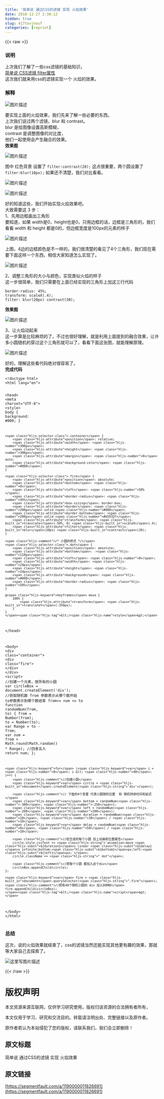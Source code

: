 ```yaml
---
title: '简单说 通过CSS的滤镜 实现 火焰效果' 
date: 2018-12-27 2:30:12
hidden: true
slug: 417tovjnouf
categories: [reprint]
---
```


{{< raw >}}

                    
<h3 id="articleHeader0">说明</h3>
<p>上次我们了解了一些css滤镜的基础知识，   <br><a href="https://segmentfault.com/a/1190000011820571?_ea=2771051">简单说 CSS滤镜 filter属性</a>    <br>这次我们就来用css的滤镜实现一个 火焰的效果。</p>
<h3 id="articleHeader1">解释</h3>
<p><span class="img-wrap"><img data-src="/img/bVXMPB?w=256&amp;h=253" src="https://static.alili.tech/img/bVXMPB?w=256&amp;h=253" alt="图片描述" title="图片描述" style="cursor: pointer; display: inline;"></span></p>
<p>要实现上面的火焰效果，我们先来了解一些必要的东西。  <br>上次我们说过两个滤镜，blur 和 contrast。  <br>blur 是给图像设置高斯模糊，    <br>contrast 是调整图像的对比度，   <br>他们一起使用会产生融合的效果。    <br><strong>效果图</strong>    </p>
<p><span class="img-wrap"><img data-src="/img/bVXMPC?w=305&amp;h=313" src="https://static.alili.tech/img/bVXMPC?w=305&amp;h=313" alt="图片描述" title="图片描述" style="cursor: pointer; display: inline;"></span></p>
<p>图中 红色背景 设置了  <code>filter:contrast(20);</code> 这点很重要，两个圆设置了 <code>filter:blur(10px);</code>   如果还不清楚，我们对比看看。   </p>
<p><span class="img-wrap"><img data-src="/img/bVXMPA?w=319&amp;h=437" src="https://static.alili.tech/img/bVXMPA?w=319&amp;h=437" alt="图片描述" title="图片描述" style="cursor: pointer; display: inline;"></span></p>
<p><span class="img-wrap"><img data-src="/img/bVXMPy?w=310&amp;h=407" src="https://static.alili.tech/img/bVXMPy?w=310&amp;h=407" alt="图片描述" title="图片描述" style="cursor: pointer; display: inline;"></span></p>
<p>好的知道这些，我们开始实现火焰效果吧。    <br>大致需要这 3 步：<br>1、先用边框画出三角形    <br>要知道，如果 width是0，height也是0，只用边框的话，边框是三角形的，我们看看 width 和 height 都是0的，但边框宽度是100px的元素的样子    </p>
<p><span class="img-wrap"><img data-src="/img/bVXMPw?w=207&amp;h=215" src="https://static.alili.tech/img/bVXMPw?w=207&amp;h=215" alt="图片描述" title="图片描述" style="cursor: pointer; display: inline;"></span></p>
<p>上图，4边的边框颜色是不一样的，我们很清楚的看见了4个三角形，我们现在需要下面这样一个东西，相信大家知道怎么实现了。    </p>
<p><span class="img-wrap"><img data-src="/img/bVXMPv?w=409&amp;h=413" src="https://static.alili.tech/img/bVXMPv?w=409&amp;h=413" alt="图片描述" title="图片描述" style="cursor: pointer; display: inline;"></span></p>
<p>2、调整三角形的大小与颜色，实现类似火焰的样子   <br>这一步很简单，我们只需要在上面已经实现的三角形上加这三行代码</p>
<div class="widget-codetool" style="display:none;">
      <div class="widget-codetool--inner">
      <span class="selectCode code-tool" data-toggle="tooltip" data-placement="top" title="" data-original-title="全选"></span>
      <span type="button" class="copyCode code-tool" data-toggle="tooltip" data-placement="top" data-clipboard-text="border-radius: 45%;
transform: scaleX(.4);
filter: blur(20px) contrast(30);" title="" data-original-title="复制"></span>
      <span type="button" class="saveToNote code-tool" data-toggle="tooltip" data-placement="top" title="" data-original-title="放进笔记"></span>
      </div>
      </div><pre class="hljs scss"><code><span class="hljs-attribute">border-radius</span>: <span class="hljs-number">45%</span>;
<span class="hljs-attribute">transform</span>: scaleX(.<span class="hljs-number">4</span>);
<span class="hljs-attribute">filter</span>: blur(<span class="hljs-number">20px</span>) contrast(<span class="hljs-number">30</span>);</code></pre>
<p><strong>效果图</strong>    </p>
<p><span class="img-wrap"><img data-src="/img/bVXMPz?w=309&amp;h=509" src="https://static.alili.tech/img/bVXMPz?w=309&amp;h=509" alt="图片描述" title="图片描述" style="cursor: pointer; display: inline;"></span></p>
<p>3、让火焰动起来  <br>这一步算是比较麻烦的了，不过也很好理解，就是利用上面提到的融合效果，让许多小圆随机的穿过这个三角形就可以了，看看下面这张图，就能理解原理。     </p>
<p><span class="img-wrap"><img data-src="/img/bVXMPx?w=258&amp;h=255" src="https://static.alili.tech/img/bVXMPx?w=258&amp;h=255" alt="图片描述" title="图片描述" style="cursor: pointer;"></span></p>
<p>好的，理解这些看代码绝对很容易了。    <br><strong>完成代码</strong></p>
<div class="widget-codetool" style="display:none;">
      <div class="widget-codetool--inner">
      <span class="selectCode code-tool" data-toggle="tooltip" data-placement="top" title="" data-original-title="全选"></span>
      <span type="button" class="copyCode code-tool" data-toggle="tooltip" data-placement="top" data-clipboard-text="<!doctype html>
<html lang=&quot;en&quot;>

<head>
    <meta charset=&quot;UTF-8&quot;>
    <style>
    body {
        background: #000;
    }

    .container {
        position: relative;
        width: 300px;
        height: 300px;
        margin: 0 auto;
        background-color: #000;
    }

    .fire {
        position: absolute;
        bottom: 0;
        left: 50%;
        border-radius: 45%;
        box-sizing: border-box;
        border: 200px solid #000;
        border-bottom: 200px solid #b5932f;
        transform: translate(-50%, 0) scaleX(.4);
        filter: blur(20px) contrast(30);
    }
    
    /* 小圆的样式 */
    .dot {
        position: absolute;
        bottom: -110px;
        left: 0;
        width: 24px;
        height: 24px;
        background: #000;
        border-radius: 50%;
    }

    @keyframes move {
        100% {
            transform: translateY(-350px);
        }
    }
    </style>
</head>

<body>
    <div class=&quot;container&quot;>
        <div class=&quot;fire&quot;>
        </div>
    </div>
    <script>
    //创建一个元素，放所有的小圆
    var circleBox = document.createElement('div');
    //获取随机数   from 参数表示从哪个数开始  to参数表示到哪个数结束 from<= num <= to
    function randomNum(from, to) {
        from = Number(from);
        to = Number(to);
        var Range = to - from;
        var num = from + Math.round(Math.random() * Range); //四舍五入
        return num;
    };  
    
    for (var i = 0; i < 40; i++) {
        //创建小圆
        var circle = document.createElement('div');

        // 下面的4个变量 代表小圆随机位置  和 随机持续时间和延迟
        var bottom = randomNum(-300, -250);
        var left = randomNum(-200, 200);
        var duration = randomNum(10, 30) / 10;
        var delay = randomNum(0, 50) / 10;

        //给生成的每个小圆 加上动画和位置属性
        circle.style.cssText += `animation:move ${duration}s linear ${delay}s infinite;bottom:${bottom}px;left:${left}px;`;
        circle.className += &quot; dot&quot;;

        //把每个小圆 都加入这个div
        circleBox.appendChild(circle);
    };
    
    var fire = document.querySelector(&quot;.fire&quot;);
    //把有40个随机小圆的 div 加入DOM树
    fire.appendChild(circleBox);
    </script>
</body>
</html>" title="" data-original-title="复制"></span>
      <span type="button" class="saveToNote code-tool" data-toggle="tooltip" data-placement="top" title="" data-original-title="放进笔记"></span>
      </div>
      </div><pre class="hljs xml"><code><span class="hljs-meta">&lt;!doctype html&gt;</span>
<span class="hljs-tag">&lt;<span class="hljs-name">html</span> <span class="hljs-attr">lang</span>=<span class="hljs-string">"en"</span>&gt;</span>

<span class="hljs-tag">&lt;<span class="hljs-name">head</span>&gt;</span>
    <span class="hljs-tag">&lt;<span class="hljs-name">meta</span> <span class="hljs-attr">charset</span>=<span class="hljs-string">"UTF-8"</span>&gt;</span>
    <span class="hljs-tag">&lt;<span class="hljs-name">style</span>&gt;</span><span class="css">
    <span class="hljs-selector-tag">body</span> {
        <span class="hljs-attribute">background</span>: <span class="hljs-number">#000</span>;
    }

    <span class="hljs-selector-class">.container</span> {
        <span class="hljs-attribute">position</span>: relative;
        <span class="hljs-attribute">width</span>: <span class="hljs-number">300px</span>;
        <span class="hljs-attribute">height</span>: <span class="hljs-number">300px</span>;
        <span class="hljs-attribute">margin</span>: <span class="hljs-number">0</span> auto;
        <span class="hljs-attribute">background-color</span>: <span class="hljs-number">#000</span>;
    }

    <span class="hljs-selector-class">.fire</span> {
        <span class="hljs-attribute">position</span>: absolute;
        <span class="hljs-attribute">bottom</span>: <span class="hljs-number">0</span>;
        <span class="hljs-attribute">left</span>: <span class="hljs-number">50%</span>;
        <span class="hljs-attribute">border-radius</span>: <span class="hljs-number">45%</span>;
        <span class="hljs-attribute">box-sizing</span>: border-box;
        <span class="hljs-attribute">border</span>: <span class="hljs-number">200px</span> solid <span class="hljs-number">#000</span>;
        <span class="hljs-attribute">border-bottom</span>: <span class="hljs-number">200px</span> solid <span class="hljs-number">#b5932f</span>;
        <span class="hljs-attribute">transform</span>: <span class="hljs-built_in">translate</span>(-50%, 0) <span class="hljs-built_in">scaleX</span>(.4);
        <span class="hljs-attribute">filter</span>: <span class="hljs-built_in">blur</span>(20px) <span class="hljs-built_in">contrast</span>(30);
    }
    
    <span class="hljs-comment">/* 小圆的样式 */</span>
    <span class="hljs-selector-class">.dot</span> {
        <span class="hljs-attribute">position</span>: absolute;
        <span class="hljs-attribute">bottom</span>: -<span class="hljs-number">110px</span>;
        <span class="hljs-attribute">left</span>: <span class="hljs-number">0</span>;
        <span class="hljs-attribute">width</span>: <span class="hljs-number">24px</span>;
        <span class="hljs-attribute">height</span>: <span class="hljs-number">24px</span>;
        <span class="hljs-attribute">background</span>: <span class="hljs-number">#000</span>;
        <span class="hljs-attribute">border-radius</span>: <span class="hljs-number">50%</span>;
    }

    @<span class="hljs-keyword">keyframes</span> move {
        100% {
            <span class="hljs-attribute">transform</span>: <span class="hljs-built_in">translateY</span>(-350px);
        }
    }
    </span><span class="hljs-tag">&lt;/<span class="hljs-name">style</span>&gt;</span>
<span class="hljs-tag">&lt;/<span class="hljs-name">head</span>&gt;</span>

<span class="hljs-tag">&lt;<span class="hljs-name">body</span>&gt;</span>
    <span class="hljs-tag">&lt;<span class="hljs-name">div</span> <span class="hljs-attr">class</span>=<span class="hljs-string">"container"</span>&gt;</span>
        <span class="hljs-tag">&lt;<span class="hljs-name">div</span> <span class="hljs-attr">class</span>=<span class="hljs-string">"fire"</span>&gt;</span>
        <span class="hljs-tag">&lt;/<span class="hljs-name">div</span>&gt;</span>
    <span class="hljs-tag">&lt;/<span class="hljs-name">div</span>&gt;</span>
    <span class="hljs-tag">&lt;<span class="hljs-name">script</span>&gt;</span><span class="javascript">
    <span class="hljs-comment">//创建一个元素，放所有的小圆</span>
    <span class="hljs-keyword">var</span> circleBox = <span class="hljs-built_in">document</span>.createElement(<span class="hljs-string">'div'</span>);
    <span class="hljs-comment">//获取随机数   from 参数表示从哪个数开始  to参数表示到哪个数结束 from&lt;= num &lt;= to</span>
    <span class="hljs-function"><span class="hljs-keyword">function</span> <span class="hljs-title">randomNum</span>(<span class="hljs-params">from, to</span>) </span>{
        <span class="hljs-keyword">from</span> = <span class="hljs-built_in">Number</span>(<span class="hljs-keyword">from</span>);
        to = <span class="hljs-built_in">Number</span>(to);
        <span class="hljs-keyword">var</span> Range = to - <span class="hljs-keyword">from</span>;
        <span class="hljs-keyword">var</span> num = <span class="hljs-keyword">from</span> + <span class="hljs-built_in">Math</span>.round(<span class="hljs-built_in">Math</span>.random() * Range); <span class="hljs-comment">//四舍五入</span>
        <span class="hljs-keyword">return</span> num;
    };  
    
    <span class="hljs-keyword">for</span> (<span class="hljs-keyword">var</span> i = <span class="hljs-number">0</span>; i &lt; <span class="hljs-number">40</span>; i++) {
        <span class="hljs-comment">//创建小圆</span>
        <span class="hljs-keyword">var</span> circle = <span class="hljs-built_in">document</span>.createElement(<span class="hljs-string">'div'</span>);

        <span class="hljs-comment">// 下面的4个变量 代表小圆随机位置  和 随机持续时间和延迟</span>
        <span class="hljs-keyword">var</span> bottom = randomNum(<span class="hljs-number">-300</span>, <span class="hljs-number">-250</span>);
        <span class="hljs-keyword">var</span> left = randomNum(<span class="hljs-number">-200</span>, <span class="hljs-number">200</span>);
        <span class="hljs-keyword">var</span> duration = randomNum(<span class="hljs-number">10</span>, <span class="hljs-number">30</span>) / <span class="hljs-number">10</span>;
        <span class="hljs-keyword">var</span> delay = randomNum(<span class="hljs-number">0</span>, <span class="hljs-number">50</span>) / <span class="hljs-number">10</span>;

        <span class="hljs-comment">//给生成的每个小圆 加上动画和位置属性</span>
        circle.style.cssText += <span class="hljs-string">`animation:move <span class="hljs-subst">${duration}</span>s linear <span class="hljs-subst">${delay}</span>s infinite;bottom:<span class="hljs-subst">${bottom}</span>px;left:<span class="hljs-subst">${left}</span>px;`</span>;
        circle.className += <span class="hljs-string">" dot"</span>;

        <span class="hljs-comment">//把每个小圆 都加入这个div</span>
        circleBox.appendChild(circle);
    };
    
    <span class="hljs-keyword">var</span> fire = <span class="hljs-built_in">document</span>.querySelector(<span class="hljs-string">".fire"</span>);
    <span class="hljs-comment">//把有40个随机小圆的 div 加入DOM树</span>
    fire.appendChild(circleBox);
    </span><span class="hljs-tag">&lt;/<span class="hljs-name">script</span>&gt;</span>
<span class="hljs-tag">&lt;/<span class="hljs-name">body</span>&gt;</span>
<span class="hljs-tag">&lt;/<span class="hljs-name">html</span>&gt;</span></code></pre>
<h3 id="articleHeader2">总结</h3>
<p>这次，说的火焰效果就结束了，css的滤镜当然还能实现其他更有趣的效果，那就等大家自己去探索了。    </p>
<p><span class="img-wrap"><img data-src="/img/remote/1460000016248923?w=600&amp;h=342" src="https://static.alili.tech/img/remote/1460000016248923?w=600&amp;h=342" alt="这里写图片描述" title="这里写图片描述" style="cursor: pointer; display: inline;"></span></p>

                
{{< /raw >}}

# 版权声明
本文资源来源互联网，仅供学习研究使用，版权归该资源的合法拥有者所有，

本文仅用于学习、研究和交流目的。转载请注明出处、完整链接以及原作者。

原作者若认为本站侵犯了您的版权，请联系我们，我们会立即删除！

## 原文标题
简单说 通过CSS的滤镜 实现 火焰效果

## 原文链接
[https://segmentfault.com/a/1190000011826691](https://segmentfault.com/a/1190000011826691)

